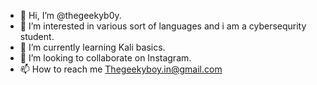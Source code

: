- 👋 Hi, I’m @thegeekyb0y.
- 👀 I’m interested in various sort of languages and i am a cybersequrity student.
- 🌱 I’m currently learning Kali basics.
- 💞️ I’m looking to collaborate on Instagram.
- 📫 How to reach me Thegeekyboy.in@gmail.com

<!---
thegeekyb0y/thegeekyb0y is a ✨ special ✨ repository because its `README.md` (this file) appears on your GitHub profile.
You can click the Preview link to take a look at your changes.
--->
